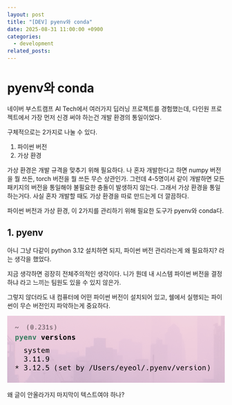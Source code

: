 ```yaml
---
layout: post
title: "[DEV] pyenv와 conda"
date: 2025-08-31 11:00:00 +0900
categories:
  - development
related_posts:
---
```


# pyenv와 conda

네이버 부스트캠프 AI Tech에서 여러가지 딥러닝 프로젝트를 경험했는데, 다인원 프로젝트에서 가장 먼저 신경 써야 하는건 개발 환경의 통일이었다.

구체적으로는 2가지로 나눌 수 있다.

1. 파이썬 버전
2. 가상 환경

가상 환경은 개발 규격을 맞추기 위해 필요하다. 나 혼자 개발한다고 하면 numpy 버전을 뭘 쓰든, torch 버전을 뭘 쓰든 무슨 상관인가. 그런데 4-5명이서 같이 개발하면 모든 패키지의 버전을 통일해야 불필요한 충돌이 발생하지 않는다. 그래서 가상 환경을 통일하는거다. 사실 혼자 개발할 때도 가상 환경을 따로 만드는게 더 깔끔하다.

파이썬 버전과 가상 환경, 이 2가지를 관리하기 위해 필요한 도구가 pyenv와 conda다.

## 1. pyenv

아니 그냥 다같이 python 3.12 설치하면 되지, 파이썬 버전 관리라는게 왜 필요하지? 라는 생각을 했었다.

지금 생각하면 굉장히 전체주의적인 생각이다. 니가 뭔데 내 시스템 파이썬 버전을 결정하냐 라고 느끼는 팀원도 있을 수 있지 않은가.

그렇지 않더라도 내 컴퓨터에 어떤 파이썬 버전이 설치되어 있고, 쉘에서 실행되는 파이썬이 무슨 버전인지 파악하는게 중요하다.

![pyenv 설치 화면](/assets/diary/pyenv1.png)

왜 글이 안올라가지
마지막이 텍스트여야 하나?
